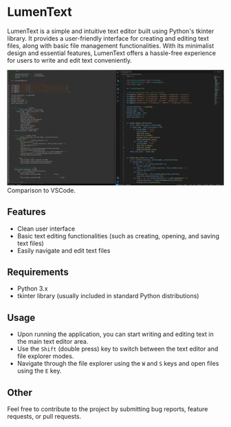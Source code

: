 # LumenText

LumenText is a simple and intuitive text editor built using Python's tkinter library. It provides a user-friendly interface for creating and editing text files, along with basic file management functionalities. With its minimalist design and essential features, LumenText offers a hassle-free experience for users to write and edit text conveniently.

![preview](./resources/preview.png)
Comparison to VSCode.

## Features

- Clean user interface
- Basic text editing functionalities (such as creating, opening, and saving text files)
- Easily navigate and edit text files

## Requirements

- Python 3.x
- tkinter library (usually included in standard Python distributions)

## Usage

- Upon running the application, you can start writing and editing text in the main text editor area.
- Use the `Shift` (double press) key to switch between the text editor and file explorer modes.
- Navigate through the file explorer using the `W` and `S` keys and open files using the `E` key.

## Other

Feel free to contribute to the project by submitting bug reports, feature requests, or pull requests.

